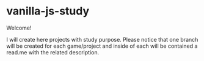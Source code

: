 # vanilla-js-study

Welcome!

I will create here projects with study purpose. Please notice that one branch will be created for each game/project and inside of each will be contained a read.me with the related description. 
